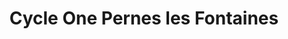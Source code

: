---
title: "Cycle One Pernes les Fontaines"
url: /pernes-les-fontaines/cycle-one-pernes-les-fontaines/
shop: vélo
---